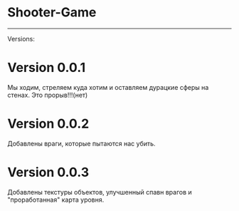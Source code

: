 # Shooter-Game
***
Versions:

Version 0.0.1
=============
Мы ходим, стреляем куда хотим и оставляем дурацкие сферы на стенах.
Это прорыв!!!(нет)

Version 0.0.2
=============
Добавлены враги, которые пытаются нас убить.

Version 0.0.3
=============
Добавлены текстуры объектов, улучшенный спавн врагов и "проработанная" карта уровня.
